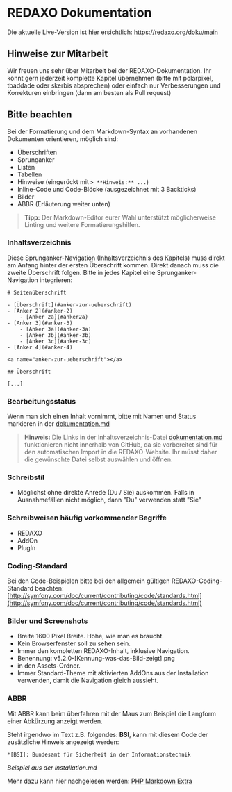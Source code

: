 # REDAXO Dokumentation

Die aktuelle Live-Version ist hier ersichtlich: <https://redaxo.org/doku/main>

## Hinweise zur Mitarbeit

Wir freuen uns sehr über Mitarbeit bei der REDAXO-Dokumentation. Ihr könnt gern jederzeit komplette Kapitel übernehmen (bitte mit polarpixel, tbaddade oder skerbis absprechen) oder einfach nur Verbesserungen und Korrekturen einbringen (dann am besten als Pull request)

## Bitte beachten

Bei der Formatierung und dem Markdown-Syntax an vorhandenen Dokumenten orientieren, möglich sind:

* Überschriften
* Sprunganker
* Listen
* Tabellen
* Hinweise (eingerückt mit `> **Hinweis:** ...`)
* Inline-Code und Code-Blöcke (ausgezeichnet mit 3 Backticks)
* Bilder
* ABBR (Erläuterung weiter unten)

> **Tipp:** Der Markdown-Editor eurer Wahl unterstützt möglicherweise Linting und weitere Formatierungshilfen. 

### Inhaltsverzeichnis

Diese Sprunganker-Navigation (Inhaltsverzeichnis des Kapitels) muss direkt am Anfang hinter der ersten Überschrift kommen. Direkt danach muss die zweite Überschrift folgen. Bitte in jedes Kapitel eine Sprunganker-Navigation integrieren:

```
# Seitenüberschrift

- [Überschrift](#anker-zur-ueberschrift)
- [Anker 2](#anker-2)
    - [Anker 2a](#anker2a)
- [Anker 3](#anker-3)
    - [Anker 3a](#anker-3a)
    - [Anker 3b](#anker-3b)
    - [Anker 3c](#anker-3c)
- [Anker 4](#anker-4)

<a name="anker-zur-ueberschrift"></a>

## Überschrift 

[...]
```

### Bearbeitungsstatus

Wenn man sich einen Inhalt vornimmt, bitte mit Namen und Status markieren in der [dokumentation.md](dokumentation.md)

> **Hinweis:** Die Links in der Inhaltsverzeichnis-Datei [dokumentation.md](dokumentation.md) funktionieren nicht innerhalb von GitHub, da sie vorbereitet sind für den automatischen Import in die REDAXO-Website. Ihr müsst daher die gewünschte Datei selbst auswählen und öffnen.

### Schreibstil

- Möglichst ohne direkte Anrede (Du / Sie) auskommen. Falls in Ausnahmefällen nicht möglich, dann "Du" verwenden statt "Sie"

### Schreibweisen häufig vorkommender Begriffe

- REDAXO
- AddOn
- PlugIn

### Coding-Standard

Bei den Code-Beispielen bitte bei den allgemein gültigen REDAXO-Coding-Standard beachten:
[http://symfony.com/doc/current/contributing/code/standards.html](http://symfony.com/doc/current/contributing/code/standards.html)

### Bilder und Screenshots

- Breite 1600 Pixel Breite. Höhe, wie man es braucht.
- Kein Browserfenster soll zu sehen sein.
- Immer den kompletten REDAXO-Inhalt, inklusive Navigation.
- Benennung: v5.2.0-[Kennung-was-das-Bild-zeigt].png
- in den Assets-Ordner.
- Immer Standard-Theme mit aktivierten AddOns aus der Installation verwenden, damit die Navigation gleich aussieht.


### ABBR

Mit ABBR kann beim überfahren mit der Maus zum Beispiel die Langform einer Abkürzung anzeigt werden.

Steht irgendwo im Text z.B. folgendes: **BSI**, kann mit diesem Code der zusätzliche Hinweis angezeigt werden:

```
*[BSI]: Bundesamt für Sicherheit in der Informationstechnik
```
*Beispiel aus der installation.md*

Mehr dazu kann hier nachgelesen werden: [PHP Markdown Extra](https://michelf.ca/projects/php-markdown/extra/#abbr)

